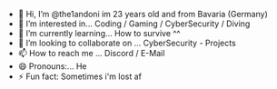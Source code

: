 - 👋 Hi, I’m @the1andoni im 23 years old and from Bavaria (Germany)
- 👀 I’m interested in... Coding / Gaming / CyberSecurity / Diving
- 🌱 I’m currently learning... How to survive ^^
- 💞️ I’m looking to collaborate on ... CyberSecurity - Projects 
- 📫 How to reach me ... Discord / E-Mail 
- 😄 Pronouns:... He
- ⚡ Fun fact: Sometimes i'm lost af    

<!---
the1andoni/the1andoni is a ✨ special ✨ repository because its `README.md` (this file) appears on your GitHub profile.
You can click the Preview link to take a look at your changes.
--->
